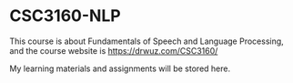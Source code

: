 # CSC3160-NLP
This course is about Fundamentals of Speech and Language Processing, and the course website is https://drwuz.com/CSC3160/

My learning materials and assignments will be stored here.
